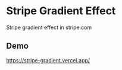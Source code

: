 # Stripe Gradient Effect

Stripe gradient effect in stripe.com

## Demo 

https://stripe-gradient.vercel.app/